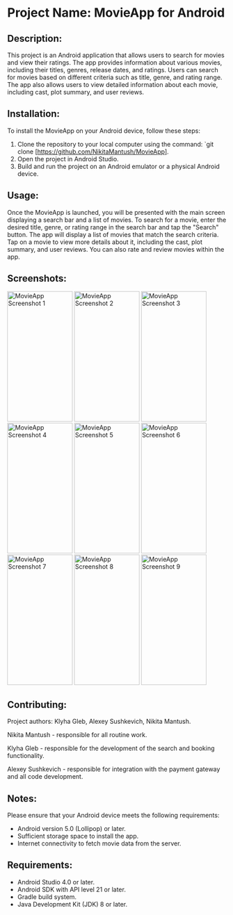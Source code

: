 # Project Name: MovieApp for Android

## Description:
This project is an Android application that allows users to search for movies and view their ratings. The app provides information about various movies, including their titles, genres, release dates, and ratings. Users can search for movies based on different criteria such as title, genre, and rating range. The app also allows users to view detailed information about each movie, including cast, plot summary, and user reviews.

## Installation:
To install the MovieApp on your Android device, follow these steps:
1. Clone the repository to your local computer using the command: `git clone [https://github.com/NikitaMantush/MovieApp].
2. Open the project in Android Studio.
3. Build and run the project on an Android emulator or a physical Android device.

## Usage:
Once the MovieApp is launched, you will be presented with the main screen displaying a search bar and a list of movies. To search for a movie, enter the desired title, genre, or rating range in the search bar and tap the "Search" button. The app will display a list of movies that match the search criteria. Tap on a movie to view more details about it, including the cast, plot summary, and user reviews. You can also rate and review movies within the app.

## Screenshots:
<img width="150" height="300" alt="MovieApp Screenshot 1" src="https://user-images.githubusercontent.com/39087448/61012327-f517f580-a375-11e9-90b9-d6d2a0b27741.png"> <img width="150" height="300" alt="MovieApp Screenshot 2" src="https://user-images.githubusercontent.com/39087448/61012349-0f51d380-a376-11e9-9f85-6a0dede263db.png"> <img width="150" height="300" alt="MovieApp Screenshot 3" src="https://user-images.githubusercontent.com/39087448/61012365-27295780-a376-11e9-8f1a-62fdc946b6db.png"> <img width="150" height="300" alt="MovieApp Screenshot 4" src="https://user-images.githubusercontent.com/39087448/61012382-3d371800-a376-11e9-940b-a2efa484f2c4.png"> <img width="150" height="300" alt="MovieApp Screenshot 5" src="https://user-images.githubusercontent.com/39087448/61012416-5c35aa00-a376-11e9-9a90-fdc64033f7f2.png"> <img width="150" height="300" alt="MovieApp Screenshot 6" src="https://user-images.githubusercontent.com/39087448/61012433-71aad400-a376-11e9-8360-bdf40cd9025b.png"> <img width="150" height="300" alt="MovieApp Screenshot 7" src="https://user-images.githubusercontent.com/39087448/61012460-93a45680-a376-11e9-8828-930e9e00d008.png"> <img width="150" height="300" alt="MovieApp Screenshot 8" src="https://user-images.githubusercontent.com/39087448/61012508-cea68a00-a376-11e9-9b01-ca9440d73b43.png">  <img width="150" height="300" alt="MovieApp Screenshot 9" src="https://user-images.githubusercontent.com/39087448/61146389-d0d12b80-a4d1-11e9-9f7b-9b5fc22996fb.png">

## Contributing:
Project authors: Klyha Gleb, Alexey Sushkevich, Nikita Mantush.

Nikita Mantush - responsible for all routine work.

Klyha Gleb - responsible for the development of the search and booking functionality.

Alexey Sushkevich - responsible for integration with the payment gateway and all code development.

## Notes:
Please ensure that your Android device meets the following requirements:
* Android version 5.0 (Lollipop) or later.
* Sufficient storage space to install the app.
* Internet connectivity to fetch movie data from the server.

## Requirements:
* Android Studio 4.0 or later.
* Android SDK with API level 21 or later.
* Gradle build system.
* Java Development Kit (JDK) 8 or later.
